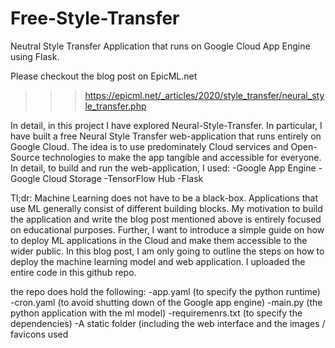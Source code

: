 # Free-Style-Transfer
Neutral Style Transfer Application that runs on Google Cloud App Engine using Flask.

Please checkout the blog post on EpicML.net 
>>> https://epicml.net/_articles/2020/style_transfer/neural_style_transfer.php

In detail, in this project I have explored Neural-Style-Transfer. In particular, I have built a free Neural Style Transfer web-application that runs entirely on Google Cloud. The idea is to use predominately Cloud services and Open-Source technologies to make the app tangible and accessible for everyone. In detail, to build and run the web-application, I used:
-Google App Engine
-Google Cloud Storage
-TensorFlow Hub
-Flask

Tl;dr: Machine Learning does not have to be a black-box. Applications that use ML generally consist of different building blocks. My motivation to build the application and write the blog post mentioned above is entirely focused on educational purposes. Further, I want to introduce a simple guide on how to deploy ML applications in the Cloud and make them accessible to the wider public. In this blog post, I am only going to outline the steps on how to deploy the machine learning model and web application. I uploaded the entire code in this github repo. 

the repo does hold the following:
-app.yaml (to specify the python runtime)
-cron.yaml (to avoid shutting down of the Google app engine)
-main.py (the python application with the ml model)
-requiremenrs.txt (to specify the dependencies)
-A static folder (including the web interface and the images / favicons used
